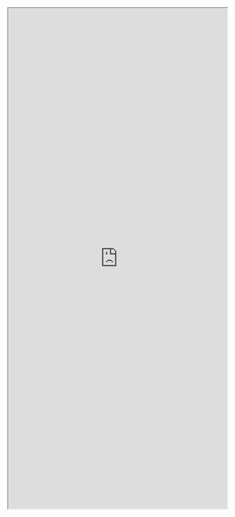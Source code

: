 <iframe 
		height = 1150;
		width = 100%;
		padding = 0 0;
		margins = 0 0;
		src="https://lilianweng.github.io/posts/2017-08-20-gan/"></iframe>